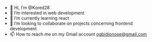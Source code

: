 - 👋 Hi, I’m @Kored28
- 👀 I’m interested in web development
- 🌱 I’m currently learning react
- 💞️ I’m looking to collaborate on projects concerning frontend development
- 📫 How to reach me on my Gmail account ogbidionose@gmail.com

<!---
Kored28/Kored28 is a ✨ special ✨ repository because its `README.md` (this file) appears on your GitHub profile.
You can click the Preview link to take a look at your changes.
--->
